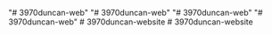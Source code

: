 "# 3970duncan-web" 
"# 3970duncan-web" 
"# 3970duncan-web" 
"# 3970duncan-web" 
#   3 9 7 0 d u n c a n - w e b s i t e  
 #   3 9 7 0 d u n c a n - w e b s i t e  
 